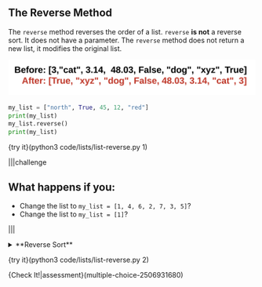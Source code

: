 ## The Reverse Method

The `reverse` method reverses the order of a list. `reverse` **is not** a reverse sort. It does not have a parameter. The `reverse` method does not return a new list, it modifies the original list.

![Reverse Method](.guides/images/list-reverse.png)

```python
my_list = ["north", True, 45, 12, "red"]
print(my_list)
my_list.reverse()
print(my_list)
```

{try it}(python3 code/lists/list-reverse.py 1)

|||challenge
## What happens if you:
* Change the list to `my_list = [1, 4, 6, 2, 7, 3, 5]`?
* Change the list to `my_list = [1]`?

|||

<details><summary>**Reverse Sort**</summary>The `reverse` function may not perform a reverse sort of a list, but that does not mean it cannot be done. First, make sure that your list works with the `sort` method. A list of strings and numbers cannot be sorted. Next, sort the list with the `sort` method. Finally, use the `reverse` method to reverse the list's order. You should have a list in descending order. </details>

{try it}(python3 code/lists/list-reverse.py 2)

{Check It!|assessment}(multiple-choice-2506931680)
